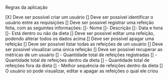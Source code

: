 Regras da aplicação

[X] Deve ser possível criar um usuário
[] Deve ser possível identificar o usuário entre as requisições
[] Deve ser possível registrar uma refeição feita, com as seguintes informações:
  []- Nome
  []- Descrição
  []- Data e hora
  []- Está dentro ou não da dieta
[] Deve ser possível editar uma refeição, podendo alterar todos os dados acima
[] Deve ser possível apagar uma refeição
[] Deve ser possível listar todas as refeições de um usuário
[] Deve ser possível visualizar uma única refeição
[] Deve ser possível recuperar as métricas de um usuário
  [] - Quantidade total de refeições registradas
  [] - Quantidade total de refeições dentro da dieta
  [] - Quantidade total de refeições fora da dieta
  [] - Melhor sequência de refeições dentro da dieta
[] O usuário só pode visualizar, editar e apagar as refeições o qual ele criou